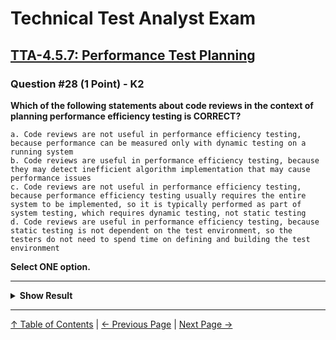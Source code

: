 # Technical Test Analyst Exam

## [TTA-4.5.7: Performance Test Planning](../4-quality-characteristics-for-technical-testing/4.5-performance-testing.md#457-performance-test-planning)

### Question #28 (1 Point) - K2

**Which of the following statements about code reviews in the context of planning performance efficiency testing is CORRECT?**

    a. Code reviews are not useful in performance efficiency testing, because performance can be measured only with dynamic testing on a running system
    b. Code reviews are useful in performance efficiency testing, because they may detect inefficient algorithm implementation that may cause performance issues
    c. Code reviews are not useful in performance efficiency testing, because performance efficiency testing usually requires the entire system to be implemented, so it is typically performed as part of system testing, which requires dynamic testing, not static testing
    d. Code reviews are useful in performance efficiency testing, because static testing is not dependent on the test environment, so the testers do not need to spend time on defining and building the test environment

**Select ONE option.**

---

<details>
<summary><strong>Show Result</strong></summary>

#### Correct Answer: b

    a. Is not correct. Code reviews are useful in performance efficiency testing (see the justification for the correct answer)
    b. Is correct. According to syllabus (4.5.7) reviews are of particular relevance when planning performance efficiency tests. Performance issues may result from poorly designed code, for example from inefficient algorithms. Code reviews can detect such issues
    c. Is not correct. Code reviews are useful in performance efficiency testing (see the justification for the correct answer)
    d. Is not correct. The test environment has nothing to do with the fact that code reviews are useful in performance efficiency testing. Hence, although the statement that test environments do not need to be designed for code reviews is correct, this is not the reason that code reviews are useful for performance efficiency testing

</details>

---

[↑ Table of Contents](../../README.md#table-of-contents) | [← Previous Page](question-27.md) | [Next Page →](question-29.md)
